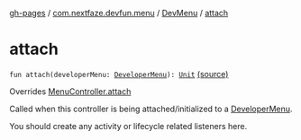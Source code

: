 [gh-pages](../../index.md) / [com.nextfaze.devfun.menu](../index.md) / [DevMenu](index.md) / [attach](./attach.md)

# attach

`fun attach(developerMenu: `[`DeveloperMenu`](../-developer-menu/index.md)`): `[`Unit`](https://kotlinlang.org/api/latest/jvm/stdlib/kotlin/-unit/index.html) [(source)](https://github.com/NextFaze/dev-fun/tree/master/devfun-menu/src/main/java/com/nextfaze/devfun/menu/DeveloperMenu.kt#L167)

Overrides [MenuController.attach](../-menu-controller/attach.md)

Called when this controller is being attached/initialized to a [DeveloperMenu](../-developer-menu/index.md).

You should create any activity or lifecycle related listeners here.

